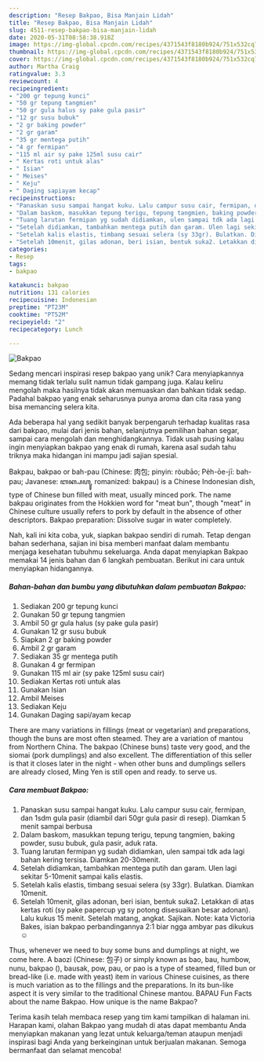 ```yaml
---
description: "Resep Bakpao, Bisa Manjain Lidah"
title: "Resep Bakpao, Bisa Manjain Lidah"
slug: 4511-resep-bakpao-bisa-manjain-lidah
date: 2020-05-31T08:58:38.918Z
image: https://img-global.cpcdn.com/recipes/4371543f8180b924/751x532cq70/bakpao-foto-resep-utama.jpg
thumbnail: https://img-global.cpcdn.com/recipes/4371543f8180b924/751x532cq70/bakpao-foto-resep-utama.jpg
cover: https://img-global.cpcdn.com/recipes/4371543f8180b924/751x532cq70/bakpao-foto-resep-utama.jpg
author: Martha Craig
ratingvalue: 3.3
reviewcount: 4
recipeingredient:
- "200 gr tepung kunci"
- "50 gr tepung tangmien"
- "50 gr gula halus sy pake gula pasir"
- "12 gr susu bubuk"
- "2 gr baking powder"
- "2 gr garam"
- "35 gr mentega putih"
- "4 gr fermipan"
- "115 ml air sy pake 125ml susu cair"
- " Kertas roti untuk alas"
- " Isian"
- " Meises"
- " Keju"
- " Daging sapiayam kecap"
recipeinstructions:
- "Panaskan susu sampai hangat kuku. Lalu campur susu cair, fermipan, dan 1sdm gula pasir (diambil dari 50gr gula pasir di resep). Diamkan 5 menit sampai berbusa"
- "Dalam baskom, masukkan tepung terigu, tepung tangmien, baking powder, susu bubuk, gula pasir, aduk rata."
- "Tuang larutan fermipan yg sudah didiamkan, ulen sampai tdk ada lagi bahan kering tersisa. Diamkan 20-30menit."
- "Setelah didiamkan, tambahkan mentega putih dan garam. Ulen lagi sekitar 5-10menit sampai kalis elastis."
- "Setelah kalis elastis, timbang sesuai selera (sy 33gr). Bulatkan. Diamkan 10menit."
- "Setelah 10menit, gilas adonan, beri isian, bentuk suka2. Letakkan di atas kertas roti (sy pake papercup yg sy potong disesuaikan besar adonan). Lalu kukus 15 menit. Setelah matang, angkat. Sajikan. Note: kata Victoria Bakes, isian bakpao perbandingannya 2:1 biar ngga ambyar pas dikukus ☺"
categories:
- Resep
tags:
- bakpao

katakunci: bakpao 
nutrition: 131 calories
recipecuisine: Indonesian
preptime: "PT23M"
cooktime: "PT52M"
recipeyield: "2"
recipecategory: Lunch

---
```



![Bakpao](https://img-global.cpcdn.com/recipes/4371543f8180b924/751x532cq70/bakpao-foto-resep-utama.jpg)

Sedang mencari inspirasi resep bakpao yang unik? Cara menyiapkannya memang tidak terlalu sulit namun tidak gampang juga. Kalau keliru mengolah maka hasilnya tidak akan memuaskan dan bahkan tidak sedap. Padahal bakpao yang enak seharusnya punya aroma dan cita rasa yang bisa memancing selera kita.

Ada beberapa hal yang sedikit banyak berpengaruh terhadap kualitas rasa dari bakpao, mulai dari jenis bahan, selanjutnya pemilihan bahan segar, sampai cara mengolah dan menghidangkannya. Tidak usah pusing kalau ingin menyiapkan bakpao yang enak di rumah, karena asal sudah tahu triknya maka hidangan ini mampu jadi sajian spesial.

Bakpau, bakpao or bah-pau (Chinese: 肉包; pinyin: ròubāo; Pe̍h-ōe-jī: bah-pau; Javanese: ꦧꦏ꧀ꦥꦲꦸ, romanized: bakpau) is a Chinese Indonesian dish, type of Chinese bun filled with meat, usually minced pork. The name bakpau originates from the Hokkien word for &#34;meat bun&#34;, though &#34;meat&#34; in Chinese culture usually refers to pork by default in the absence of other descriptors. Bakpao preparation: Dissolve sugar in water completely.


Nah, kali ini kita coba, yuk, siapkan bakpao sendiri di rumah. Tetap dengan bahan sederhana, sajian ini bisa memberi manfaat dalam membantu menjaga kesehatan tubuhmu sekeluarga. Anda dapat menyiapkan Bakpao memakai 14 jenis bahan dan 6 langkah pembuatan. Berikut ini cara untuk menyiapkan hidangannya.

<!--inarticleads1-->

##### Bahan-bahan dan bumbu yang dibutuhkan dalam pembuatan Bakpao:

1. Sediakan 200 gr tepung kunci
1. Gunakan 50 gr tepung tangmien
1. Ambil 50 gr gula halus (sy pake gula pasir)
1. Gunakan 12 gr susu bubuk
1. Siapkan 2 gr baking powder
1. Ambil 2 gr garam
1. Sediakan 35 gr mentega putih
1. Gunakan 4 gr fermipan
1. Gunakan 115 ml air (sy pake 125ml susu cair)
1. Sediakan  Kertas roti untuk alas
1. Gunakan  Isian
1. Ambil  Meises
1. Sediakan  Keju
1. Gunakan  Daging sapi/ayam kecap


There are many variations in fillings (meat or vegetarian) and preparations, though the buns are most often steamed. They are a variation of mantou from Northern China. The bakpao (Chinese buns) taste very good, and the siomai (pork dumplings) and also excellent. The differentiation of this seller is that it closes later in the night - when other buns and dumplings sellers are already closed, Ming Yen is still open and ready. to serve us. 

<!--inarticleads2-->

##### Cara membuat Bakpao:

1. Panaskan susu sampai hangat kuku. Lalu campur susu cair, fermipan, dan 1sdm gula pasir (diambil dari 50gr gula pasir di resep). Diamkan 5 menit sampai berbusa
1. Dalam baskom, masukkan tepung terigu, tepung tangmien, baking powder, susu bubuk, gula pasir, aduk rata.
1. Tuang larutan fermipan yg sudah didiamkan, ulen sampai tdk ada lagi bahan kering tersisa. Diamkan 20-30menit.
1. Setelah didiamkan, tambahkan mentega putih dan garam. Ulen lagi sekitar 5-10menit sampai kalis elastis.
1. Setelah kalis elastis, timbang sesuai selera (sy 33gr). Bulatkan. Diamkan 10menit.
1. Setelah 10menit, gilas adonan, beri isian, bentuk suka2. Letakkan di atas kertas roti (sy pake papercup yg sy potong disesuaikan besar adonan). Lalu kukus 15 menit. Setelah matang, angkat. Sajikan. Note: kata Victoria Bakes, isian bakpao perbandingannya 2:1 biar ngga ambyar pas dikukus ☺


Thus, whenever we need to buy some buns and dumplings at night, we come here. A baozi (Chinese: 包子) or simply known as bao, bau, humbow, nunu, bakpao (), bausak, pow, pau, or pao is a type of steamed, filled bun or bread-like (i.e. made with yeast) item in various Chinese cuisines, as there is much variation as to the fillings and the preparations. In its bun-like aspect it is very similar to the traditional Chinese mantou. BAPAU Fun Facts about the name Bakpao. How unique is the name Bakpao? 

Terima kasih telah membaca resep yang tim kami tampilkan di halaman ini. Harapan kami, olahan Bakpao yang mudah di atas dapat membantu Anda menyiapkan makanan yang lezat untuk keluarga/teman ataupun menjadi inspirasi bagi Anda yang berkeinginan untuk berjualan makanan. Semoga bermanfaat dan selamat mencoba!
